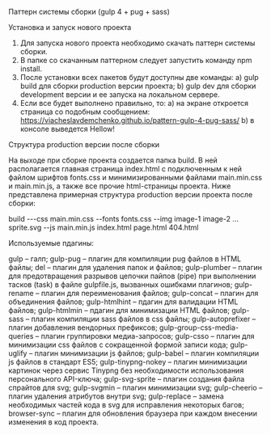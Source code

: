 Паттерн системы сборки (gulp 4 + pug + sass)

Установка и запуск нового проекта

1.	Для запуска нового проекта необходимо скачать паттерн системы сборки.
2.	В папке со скачанным паттерном следует запустить команду npm install.
3.	После установки всех пакетов будут доступны две команды:
a)	gulp build для сборки production версии проекта;
b)	gulp dev для сборки development версии и ее запуска на локальном сервере.
4.	Если все будет выполнено правильно, то:
a)	на экране откроется страница со подобным сообщением:
	https://viacheslavdemchenko.github.io/pattern-gulp-4-pug-sass/
b)	в консоле выведется Hellow!

Структура production версии после сборки

На выходе при сборке проекта создается папка build. В ней располагается главная страница index.html с подключенным к ней файлом шрифтов fonts.css и минимизированными файлами main.min.css и main.min.js, а также все прочие html-страницы проекта.
Ниже представлена примерная структура production версии проекта после сборки:

build
	 ---css
		main.min.css
	 --fonts
		fonts.css
	 --img
		image-1
		image-2
		...
		sprite.svg
	 --js
		main.min.js
	index.html
	page.html
	404.html
	
Используемые пдагины:

gulp – галп;
gulp-pug – плагин для компиляции pug файлов в HTML файлы;
del – плагин для удаления папок и файлов;
gulp-plumber – плагин для предотвращения разрывов цепочки пайпов (pipe) при выполнении тасков (task) в файле gulpfile.js, вызванных ошибками плагинов; 
gulp-rename – плагин для переименования файлов;
gulp-concat – плагин для объединения файлов;
gulp-htmlhint – пдагин для валидации HTML файлов; 
gulp-htmlmin – пдагин для минимизации HTML файлов;
gulp-sass – плагин компиляции sass файлов в css файлы;
gulp-autoprefixer – плагин добавления вендорных префиксов;
gulp-group-css-media-queries – плагин группировки медиа-запросов; 
gulp-csso – плагин для минимизации css файлов с сокращенной формой записи кода;
gulp-uglify – плагин минимизации js файлов;
gulp-babel – плагин компиляции js файлов в стандарт ES5; 
gulp-tinypng-nokey – плагин минимизации картинок через сервис Tinypng без необходимости использования персонального API-ключа;
gulp-svg-sprite – плагин создания файла спрайтов для svg;
gulp-svgmin – плагин минимизации svg;
gulp-cheerio – плагин удаления атрибутов внутри svg;
gulp-replace – замена необходимых частей кода в svg для исправления некоторых багов; 
browser-sync – плагин для обновления браузера при каждом внесении изменения в код проекта.

